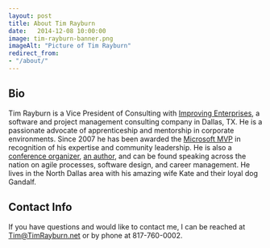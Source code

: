 ```yaml
---
layout: post
title: About Tim Rayburn
date:   2014-12-08 10:00:00
image: tim-rayburn-banner.png
imageAlt: "Picture of Tim Rayburn"
redirect_from:
- "/about/"
---
```

## Bio

Tim Rayburn is a Vice President of Consulting with [Improving Enterprises][ie], a software and project management consulting company in Dallas, TX.  He is a passionate advocate of apprenticeship and mentorship in corporate environments.  Since 2007 he has been awarded the [Microsoft MVP][mvp] in recognition of his expertise and community leadership.  He is also a [conference organizer][dtf], [an author][book], and can be found speaking across the nation on agile processes, software design, and career management.  He lives in the North Dallas area with his amazing wife Kate and their loyal dog Gandalf.

## Contact Info

If you have questions and would like to contact me, I can be reached at Tim@TimRayburn.net or by phone at 817-760-0002.

[mvp]: http://microsoft.com/mvp
[book]: http://www.packtpub.com/entity-framework-4-1-experts-test-driven-development-architecture-cookbook/book
[ie]: http://improvingenterprises.com
[dtf]: http://DallasTechFest.com
